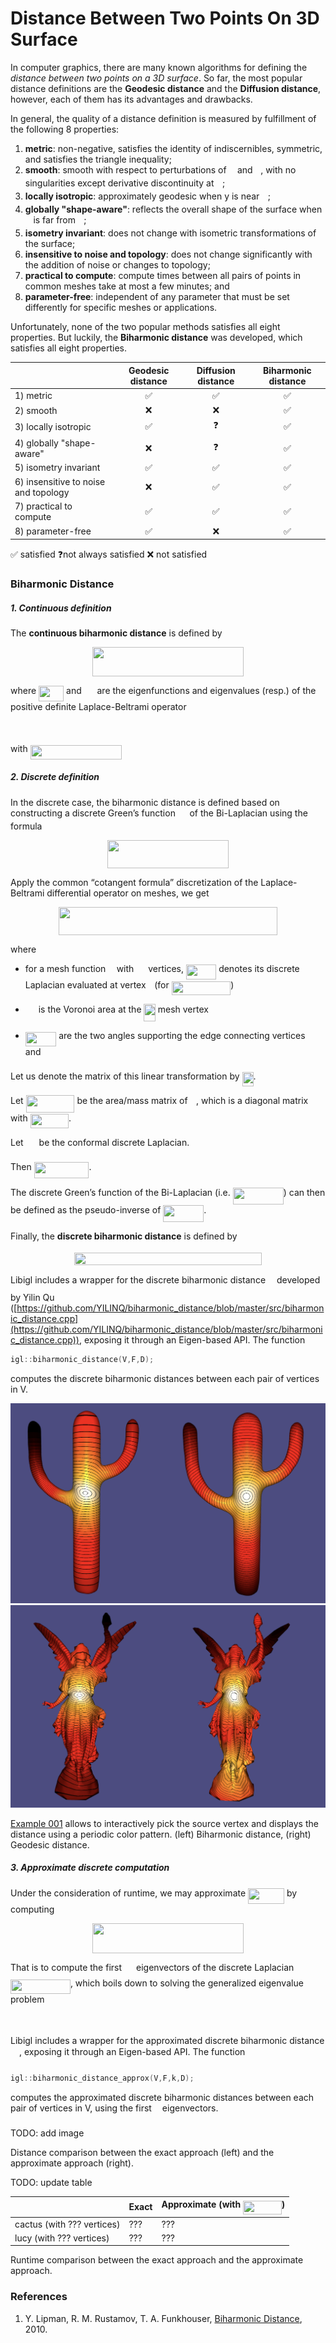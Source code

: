 # Distance Between Two Points On 3D Surface
In computer graphics, there are many known algorithms for defining the *distance between two points on a 3D surface*. So far, the most popular distance definitions are the **Geodesic distance** and the **Diffusion distance**, however, each of them has its advantages and drawbacks.

In general, the quality of a distance definition is measured by fulfillment of the following 8 properties:

1. **metric**: non-negative, satisfies the identity of indiscernibles, symmetric, and satisfies the triangle inequality;
2. **smooth**: smooth with respect to perturbations of <img src="https://rawgit.com/YILINQ/biharmonic_distance/None/svgs/332cc365a4987aacce0ead01b8bdcc0b.svg?invert_in_darkmode" align=middle width=9.3949878pt height=14.1552444pt/> and <img src="https://rawgit.com/YILINQ/biharmonic_distance/None/svgs/deceeaf6940a8c7a5a02373728002b0f.svg?invert_in_darkmode" align=middle width=8.64922575pt height=14.1552444pt/>, with no singularities except derivative discontinuity at <img src="https://rawgit.com/YILINQ/biharmonic_distance/None/svgs/332cc365a4987aacce0ead01b8bdcc0b.svg?invert_in_darkmode" align=middle width=9.3949878pt height=14.1552444pt/>;
3. **locally isotropic**: approximately geodesic when y is near <img src="https://rawgit.com/YILINQ/biharmonic_distance/None/svgs/332cc365a4987aacce0ead01b8bdcc0b.svg?invert_in_darkmode" align=middle width=9.3949878pt height=14.1552444pt/>;
4. **globally "shape-aware"**: reflects the overall shape of the surface when <img src="https://rawgit.com/YILINQ/biharmonic_distance/None/svgs/deceeaf6940a8c7a5a02373728002b0f.svg?invert_in_darkmode" align=middle width=8.64922575pt height=14.1552444pt/> is far from <img src="https://rawgit.com/YILINQ/biharmonic_distance/None/svgs/332cc365a4987aacce0ead01b8bdcc0b.svg?invert_in_darkmode" align=middle width=9.3949878pt height=14.1552444pt/>;
5. **isometry invariant**: does not change with isometric transformations of the surface; 
6. **insensitive to noise and topology**: does not change significantly with the addition of noise or changes to topology;
7. **practical to compute**: compute times between all pairs of points in common meshes take at most a few minutes; and
8. **parameter-free**: independent of any parameter that must be set differently for specific meshes or applications.

Unfortunately, none of the two popular methods satisfies all eight properties. But luckily, the **Biharmonic distance** was developed, which satisfies all eight properties.

|                                      | Geodesic distance | Diffusion distance | Biharmonic distance |
| ------------------------------------ | :---------------: | :----------------: | :-----------------: |
| 1) metric                            |         ✅         |         ✅          |          ✅          |
| 2) smooth                            |         ❌         |         ❌          |          ✅          |
| 3) locally isotropic                 |         ✅         |         ❓          |          ✅          |
| 4) globally "shape-aware"            |         ❌         |         ❓          |          ✅          |
| 5) isometry invariant                |         ✅         |         ✅          |          ✅          |
| 6) insensitive to noise and topology |         ❌         |         ✅          |          ✅          |
| 7) practical to compute              |         ✅         |         ✅          |          ✅          |
| 8) parameter-free                    |         ✅         |         ❌          |          ✅          |

✅ satisfied		❓not always satisfied		❌ not satisfied



### Biharmonic Distance

##### 1. Continuous definition

The **continuous biharmonic distance** is defined by 

<p align="center"><img src="https://rawgit.com/YILINQ/biharmonic_distance/None/svgs/05d549fdd853244cfb6b0ad654f0d04d.svg?invert_in_darkmode" align=middle width=242.0901483pt height=46.5728307pt/></p>

where <img src="https://rawgit.com/YILINQ/biharmonic_distance/None/svgs/b4044b42d577e0cbae46cc7ca353197d.svg?invert_in_darkmode" align=middle width=40.06290915pt height=24.657534pt/> and <img src="https://rawgit.com/YILINQ/biharmonic_distance/None/svgs/cf39565086d308d92ed10730aba2a5bf.svg?invert_in_darkmode" align=middle width=16.855113pt height=22.8310566pt/> are the eigenfunctions and eigenvalues (resp.) of the positive definite Laplace-Beltrami operator

<p align="center"><img src="https://rawgit.com/YILINQ/biharmonic_distance/None/svgs/1fb649907a282d20464355469371fa66.svg?invert_in_darkmode" align=middle width=137.9853717pt height=16.438356pt/></p>

with <img src="https://rawgit.com/YILINQ/biharmonic_distance/None/svgs/f41dbd43745211255cdd5848f4d4edaf.svg?invert_in_darkmode" align=middle width=146.78037825pt height=22.8310566pt/>



##### 2. Discrete definition

In the discrete case, the biharmonic distance is defined based on constructing a discrete Green’s function <img src="https://rawgit.com/YILINQ/biharmonic_distance/None/svgs/3f5518c046134f19d4b3f895f8a89a18.svg?invert_in_darkmode" align=middle width=14.6836602pt height=14.1552444pt/> of the Bi-Laplacian using the formula

<p align="center"><img src="https://rawgit.com/YILINQ/biharmonic_distance/None/svgs/c64f08be4a156f02df104725b7754554.svg?invert_in_darkmode" align=middle width=193.74923535pt height=45.2741091pt/></p>



Apply the common “cotangent formula” discretization of the Laplace-Beltrami differential operator on meshes, we get

<p align="center"><img src="https://rawgit.com/YILINQ/biharmonic_distance/None/svgs/b381ccfb9aa3ba55ed611bb32f307aab.svg?invert_in_darkmode" align=middle width=349.89933165pt height=45.00203565pt/></p>

where

* for a mesh function <img src="https://rawgit.com/YILINQ/biharmonic_distance/None/svgs/6dbb78540bd76da3f1625782d42d6d16.svg?invert_in_darkmode" align=middle width=9.4102734pt height=14.1552444pt/> with <img src="https://rawgit.com/YILINQ/biharmonic_distance/None/svgs/f9c4988898e7f532b9f826a75014ed3c.svg?invert_in_darkmode" align=middle width=14.99998995pt height=22.4657235pt/> vertices, <img src="https://rawgit.com/YILINQ/biharmonic_distance/None/svgs/5342555c02fffd4f41d5358a95d1adf3.svg?invert_in_darkmode" align=middle width=48.210261pt height=24.657534pt/> denotes its discrete Laplacian evaluated at vertex <img src="https://rawgit.com/YILINQ/biharmonic_distance/None/svgs/77a3b857d53fb44e33b53e4c8b68351a.svg?invert_in_darkmode" align=middle width=5.6632257pt height=21.6830097pt/> (for <img src="https://rawgit.com/YILINQ/biharmonic_distance/None/svgs/e55cab2d4adebe22b11cffc3e2ba805d.svg?invert_in_darkmode" align=middle width=94.6355883pt height=22.4657235pt/>)

* <img src="https://rawgit.com/YILINQ/biharmonic_distance/None/svgs/4ebf880807deff5796460f39aea46f80.svg?invert_in_darkmode" align=middle width=16.9796979pt height=22.4657235pt/> is the Voronoi area at the <img src="https://rawgit.com/YILINQ/biharmonic_distance/None/svgs/3def24cf259215eefdd43e76525fb473.svg?invert_in_darkmode" align=middle width=18.3250452pt height=27.9124395pt/> mesh vertex
* <img src="https://rawgit.com/YILINQ/biharmonic_distance/None/svgs/17aabd8b859668124255fdc0fb94421b.svg?invert_in_darkmode" align=middle width=49.45218465pt height=22.8310566pt/> are the two angles supporting the edge connecting vertices <img src="https://rawgit.com/YILINQ/biharmonic_distance/None/svgs/77a3b857d53fb44e33b53e4c8b68351a.svg?invert_in_darkmode" align=middle width=5.6632257pt height=21.6830097pt/> and <img src="https://rawgit.com/YILINQ/biharmonic_distance/None/svgs/36b5afebdba34564d884d347484ac0c7.svg?invert_in_darkmode" align=middle width=7.710417pt height=21.6830097pt/>

Let us denote the matrix of this linear transformation by <img src="https://rawgit.com/YILINQ/biharmonic_distance/None/svgs/c930bbff186713a73e826098c5d1b889.svg?invert_in_darkmode" align=middle width=18.03032055pt height=22.4657235pt/>.



Let <img src="https://rawgit.com/YILINQ/biharmonic_distance/None/svgs/88cceb4989ce7185889653ac6717d534.svg?invert_in_darkmode" align=middle width=77.8584378pt height=27.6567522pt/> be the area/mass matrix of <img src="https://rawgit.com/YILINQ/biharmonic_distance/None/svgs/6dbb78540bd76da3f1625782d42d6d16.svg?invert_in_darkmode" align=middle width=9.4102734pt height=14.1552444pt/>, which is a diagonal matrix with <img src="https://rawgit.com/YILINQ/biharmonic_distance/None/svgs/2be14126b642e853922b6cff93d8e3c4.svg?invert_in_darkmode" align=middle width=61.3498017pt height=22.4657235pt/>.

Let <img src="https://rawgit.com/YILINQ/biharmonic_distance/None/svgs/5c14406eca8c4c05451828ed352eb491.svg?invert_in_darkmode" align=middle width=17.0618943pt height=22.4657235pt/> be the conformal discrete Laplacian.

Then <img src="https://rawgit.com/YILINQ/biharmonic_distance/None/svgs/80e44676e0de1c28f8ddc1d9d25528a3.svg?invert_in_darkmode" align=middle width=87.80901855pt height=26.7617526pt/>.

The discrete Green’s function of the Bi-Laplacian (i.e. <img src="https://rawgit.com/YILINQ/biharmonic_distance/None/svgs/008f0ab09a0630e0d9b188daf71a67fe.svg?invert_in_darkmode" align=middle width=81.03521745pt height=27.6567522pt/>) can then be defined as the pseudo-inverse of <img src="https://rawgit.com/YILINQ/biharmonic_distance/None/svgs/3ccc0649de7307c25d7cc87a073fef7b.svg?invert_in_darkmode" align=middle width=64.92296085pt height=26.7617526pt/>.



Finally, the **discrete biharmonic distance** is defined by 

<p align="center"><img src="https://rawgit.com/YILINQ/biharmonic_distance/None/svgs/ec779b818a88aa9e1098200222f50e51.svg?invert_in_darkmode" align=middle width=299.29501965pt height=20.3835786pt/></p>



Libigl includes a wrapper for the discrete biharmonic distance<img src="https://rawgit.com/YILINQ/biharmonic_distance/None/svgs/ecb2edc691a4d089460ad80188b5da8f.svg?invert_in_darkmode" align=middle width=13.9955178pt height=29.190975pt/> developed by Yilin Qu ([https://github.com/YILINQ/biharmonic_distance/blob/master/src/biharmonic_distance.cpp](https://github.com/YILINQ/biharmonic_distance/blob/master/src/biharmonic_distance.cpp)), exposing it through an Eigen-based API. The function

```C++
igl::biharmonic_distance(V,F,D);
```

computes the discrete biharmonic distances between each pair of vertices in V.

<img src="./image/cactus.png" alt="cactus" style="zoom:80%;" />

<img src="./image/lucy.png" alt="lucy" style="zoom:80%;" />

[Example 001](https://github.com/YILINQ/biharmonic_distance/blob/master/main.cpp) allows to interactively pick the source vertex and displays the distance using a periodic color pattern. (left) Biharmonic distance, (right) Geodesic distance.



##### 3. Approximate discrete computation

Under the consideration of runtime, we may approximate <img src="https://rawgit.com/YILINQ/biharmonic_distance/None/svgs/d68565aaa89193af9c2a54713859679b.svg?invert_in_darkmode" align=middle width=58.0059876pt height=24.657534pt/> by computing

<p align="center"><img src="https://rawgit.com/YILINQ/biharmonic_distance/None/svgs/101979c7c8df113a315890e3d6369c59.svg?invert_in_darkmode" align=middle width=242.09012685pt height=48.18280005pt/></p>

That is to compute the first <img src="https://rawgit.com/YILINQ/biharmonic_distance/None/svgs/d6328eaebbcd5c358f426dbea4bdbf70.svg?invert_in_darkmode" align=middle width=15.13700595pt height=22.4657235pt/> eigenvectors of the discrete Laplacian <img src="https://rawgit.com/YILINQ/biharmonic_distance/None/svgs/8c5dbfcdf090de6e4792d3fde07eb146.svg?invert_in_darkmode" align=middle width=95.9013858pt height=22.8310566pt/>, which boils down to solving the generalized eigenvalue problem

<p align="center"><img src="https://rawgit.com/YILINQ/biharmonic_distance/None/svgs/e51cf2c5dfe176066306391a120c0a36.svg?invert_in_darkmode" align=middle width=110.1384669pt height=14.6118786pt/></p>



Libigl includes a wrapper for the approximated discrete biharmonic distance<img src="https://rawgit.com/YILINQ/biharmonic_distance/None/svgs/ecb2edc691a4d089460ad80188b5da8f.svg?invert_in_darkmode" align=middle width=13.9955178pt height=29.190975pt/>, exposing it through an Eigen-based API. The function

```C++
igl::biharmonic_distance_approx(V,F,k,D);
```

computes the approximated discrete biharmonic distances between each pair of vertices in V, using the first <img src="https://rawgit.com/YILINQ/biharmonic_distance/None/svgs/63bb9849783d01d91403bc9a5fea12a2.svg?invert_in_darkmode" align=middle width=9.07536795pt height=22.8310566pt/> eigenvectors.



TODO: add image

Distance comparison between the exact approach (left) and the approximate approach (right).



TODO: update table

|                            | Exact | Approximate (with <img src="https://rawgit.com/YILINQ/biharmonic_distance/None/svgs/071678d5a1ade4879c03e94c329c0314.svg?invert_in_darkmode" align=middle width=61.71225885pt height=22.4657235pt/>) |
| -------------------------- | ----- | -------------------------- |
| cactus (with ??? vertices) | ???   | ???                        |
| lucy (with ??? vertices)   | ???   | ???                        |

Runtime comparison between the exact approach and the approximate approach.



### References

1. Y. Lipman, R. M. Rustamov, T. A. Funkhouser, [Biharmonic Distance](https://www.cs.princeton.edu/~funk/biharmonic.pdf), 2010.

